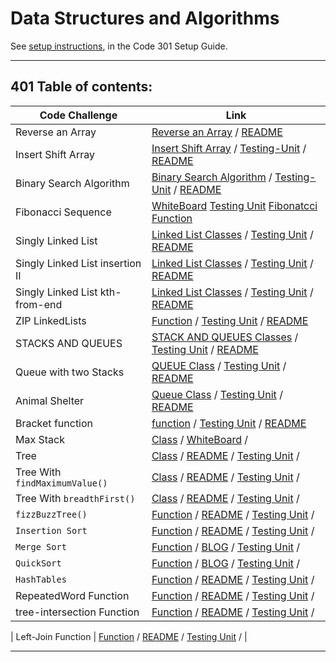 # Data Structures and Algorithms

See [setup instructions](https://codefellows.github.io/setup-guide/code-301/3-code-challenges), in the Code 301 Setup Guide.

---

## 401 Table of contents:

| Code Challenge                  | Link                                                                                                                                                                                                                                    |
| ------------------------------- | --------------------------------------------------------------------------------------------------------------------------------------------------------------------------------------------------------------------------------------- |
| Reverse an Array                | [Reverse an Array](javascript/code-challenges/arrayReverse/array-reverse.js) / [README](javascript/code-challenges/arrayReverse/README.md)                                                                                              |
| Insert Shift Array              | [Insert Shift Array](javascript/code-challenges/arrayShift/array-shift.js) / [Testing-Unit](code-challenges/array-shift-02.test.js) / [README](javascript/code-challenges/arrayShift/README.md)                                         |
| Binary Search Algorithm         | [Binary Search Algorithm](javascript/code-challenges/arrayBinarySearch/array-binary-search.js) / [Testing-Unit](code-challenges/arr-binary-search.test.js) / [README](javascript/code-challenges/arrayBinarySearch/README.md)           |
| Fibonacci Sequence              | [WhiteBoard](assets/fibonaccie.png) [Testing Unit](code-challenges/fibonacci.test.js) [Fibonatcci Function](javascript/code-challenges/Fibonacci-Squance/fib-seq.js)                                                                    |
| Singly Linked List              | [Linked List Classes](javascript/code-challenges/linkedList/linked-list.js) / [Testing Unit](code-challenges/linked-list.test.js) / [README](javascript/code-challenges/linkedList/README.md)                                           |
| Singly Linked List insertion II | [Linked List Classes](javascript/code-challenges/linkedList/linked-list.js) / [Testing Unit](code-challenges/linked-list.test.js) / [README](javascript/code-challenges/linkedList/README2.md)                                          |
| Singly Linked List kth-from-end | [Linked List Classes](javascript/code-challenges/linkedList/linked-list.js) / [Testing Unit](code-challenges/linked-list.test.js) / [README](javascript/code-challenges/linkedList/README3.md)                                          |
| ZIP LinkedLists                 | [Function](javascript/code-challenges/llZip/ll-zip.js) / [Testing Unit](code-challenges/linked-list.test.js) / [README](javascript/code-challenges/llZip/README.md)                                                                     |
| STACKS AND QUEUES               | [STACK AND QUEUES Classes](javascript/code-challenges/stacksAndQueues/stacks-and-queues.js) / [Testing Unit](code-challenges/stackAndQueue.test.js) / [README](javascript/code-challenges/stacksAndQueues/Readme.md)                    |
| Queue with two Stacks           | [QUEUE Class](javascript/code-challenges/queueWithStacks/queue-with-stacks.js) / [Testing Unit](code-challenges/pseudoQueue.test.js) / [README](javascript/code-challenges/queueWithStacks/Readme.md)                                   |
| Animal Shelter                  | [Queue Class](./javascript/code-challenges/fifoAnimalShelter/fifo-animal-shelter.js) / [Testing Unit](/code-challenges/fifo-animal-shelter.test.js) / [README](javascript/code-challenges/fifoAnimalShelter/Readme.md)                  |
| Bracket function                | [function](./javascript/code-challenges/multiBracketValidation/multi-bracket-validation.js) / [Testing Unit](/code-challenges/multi-bracket-validation.test.js) / [README](javascript/code-challenges/multiBracketValidation/Readme.md) |
| Max Stack                       | [Class](javascript/code-challenges/maxStack/maxStack.js) / [WhiteBoard](/assets/maxStack.png) /                                                                                                                                         |
| Tree                            | [Class](javascript/code-challenges/tree/tree.js) / [README](/javascript/code-challenges/tree/readme.md) / [Testing Unit](code-challenges/trees.test.js) /                                                                               |
| Tree With `findMaximumValue()`  | [Class](javascript/code-challenges/tree/tree.js) / [README](/javascript/code-challenges/tree/readme2.md) / [Testing Unit](code-challenges/trees.test.js) /                                                                              |
| Tree With `breadthFirst()`      | [Class](javascript/code-challenges/tree/tree.js) / [README](/javascript/code-challenges/tree/readme3.md) / [Testing Unit](code-challenges/trees.test.js) /                                                                              |
| `fizzBuzzTree()`                | [Function](javascript/code-challenges/fizzBuzzTree/fizz-buzz-tree.js) / [README](/javascript/code-challenges/fizzBuzzTree/readme.md) / [Testing Unit](code-challenges/fizz-buzz.test.js) /                                              |
| `Insertion Sort`                | [Function](javascript/code-challenges/insertionSort/insertionSort.js) / [README](/javascript/code-challenges/insertionSort/readme.md) / [Testing Unit](code-challenges/insertionSort.test.js) /                                         |
| `Merge Sort`                    | [Function](javascript/code-challenges/mergeSort/mergeSort.js) / [BLOG](./javascript/code-challenges/mergeSort/BOLG.md) / [Testing Unit](code-challenges/mergeSort.test.js) /                                                            |
| `QuickSort`                     | [Function](javascript/code-challenges/quickSort/quickSort.js) / [BLOG](./javascript/code-challenges/quickSort/BLOG.md) / [Testing Unit](code-challenges/quickSort.test.js) /                                                            |
| `HashTables`                    | [Function](javascript/code-challenges/hashtables/hashtable.js) / [README](./javascript/code-challenges/hashtables/Readme.md) / [Testing Unit](code-challenges/hashtable.test.js) /                                                      |
| RepeatedWord Function           | [Function](javascript/code-challenges/repeatedWord/repeated-word.js) / [README](./javascript/code-challenges/repeatedWord/Readme.md) / [Testing Unit](code-challenges/repeatedWord.test.js) /                                           |
| tree-intersection Function      | [Function](javascript/code-challenges/treeIntersection/tree-intersection.js) / [README](javascript/code-challenges/treeIntersection/readme.md) / [Testing Unit](code-challenges/tree-intersection.test.js) /                            |

| Left-Join Function      | [Function](javascript/code-challenges/leftJoin/left-join.js) / [README](javascript/code-challenges/leftJoin/readme.md) / [Testing Unit](code-challenges/leftJoin.test.js) /                            |

---

